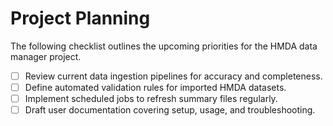 # Project Planning

The following checklist outlines the upcoming priorities for the HMDA data manager project.

- [ ] Review current data ingestion pipelines for accuracy and completeness.
- [ ] Define automated validation rules for imported HMDA datasets.
- [ ] Implement scheduled jobs to refresh summary files regularly.
- [ ] Draft user documentation covering setup, usage, and troubleshooting.

